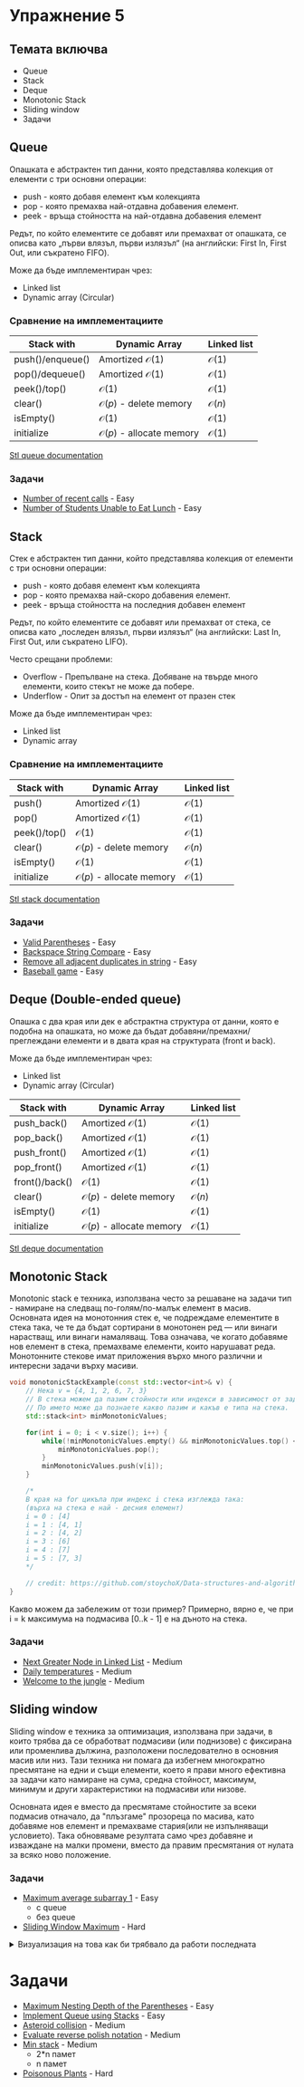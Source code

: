 # Упражнение 5

## Темата включва
- Queue
- Stack
- Deque
- Monotonic Stack
- Sliding window
- Задачи

## Queue
Опашката е абстрактен тип данни, която представлява колекция от елементи с три основни операции:

- push - която добавя елемент към колекцията
- pop - която премахва най-отдавна добавения елемент.
- peek - връща стойността на най-отдавна добавения елемент

Редът, по който елементите се добавят или премахват от опашката, се описва като „първи влязъл, първи излязъл“ (на английски: First In, First Out, или съкратено FIFO).

Може да бъде имплементиран чрез:
- Linked list
- Dynamic array (Circular)

### Сравнение на имплементациите
| Stack with       | Dynamic Array                      | Linked list      |
| ---------------- | ---------------------------------- | ---------------- |
| push()/enqueue() | Amortized $\mathcal{O}(1)$         | $\mathcal{O}(1)$ |
| pop()/dequeue()  | Amortized $\mathcal{O}(1)$         | $\mathcal{O}(1)$ |
| peek()/top()     | $\mathcal{O}(1)$                   | $\mathcal{O}(1)$ |
| clear()          | $\mathcal{O}(p)$ - delete memory   | $\mathcal{O}(n)$ |
| isEmpty()        | $\mathcal{O}(1)$                   | $\mathcal{O}(1)$ |
| initialize       | $\mathcal{O}(p)$ - allocate memory | $\mathcal{O}(1)$ |

[Stl queue documentation](https://en.cppreference.com/w/cpp/container/queue)

### Задачи
- [Number of recent calls](https://leetcode.com/problems/number-of-recent-calls/) - Easy
- [Number of Students Unable to Eat Lunch](https://leetcode.com/problems/number-of-students-unable-to-eat-lunch/) - Easy

## Stack
Стек е абстрактен тип данни, който представлява колекция от елементи с три основни операции:

- push - която добавя елемент към колекцията
- pop - която премахва най-скоро добавения елемент.
- peek - връща стойността на последния добавен елемент

Редът, по който елементите се добавят или премахват от стека, се описва като „последен влязъл, първи излязъл“ (на английски: Last In, First Out, или съкратено LIFO).

Често срещани проблеми:
- Overflow - Препълване на стека. Добяване на твърде много елементи, които стекът не може да побере.
- Underflow - Опит за достъп на елемент от празен стек

Може да бъде имплементиран чрез:
- Linked list
- Dynamic array

### Сравнение на имплементациите
| Stack with   | Dynamic Array                      | Linked list      |
| ------------ | ---------------------------------- | ---------------- |
| push()       | Amortized $\mathcal{O}(1)$         | $\mathcal{O}(1)$ |
| pop()        | Amortized $\mathcal{O}(1)$         | $\mathcal{O}(1)$ |
| peek()/top() | $\mathcal{O}(1)$                   | $\mathcal{O}(1)$ |
| clear()      | $\mathcal{O}(p)$ - delete memory   | $\mathcal{O}(n)$ |
| isEmpty()    | $\mathcal{O}(1)$                   | $\mathcal{O}(1)$ |
| initialize   | $\mathcal{O}(p)$ - allocate memory | $\mathcal{O}(1)$ |

[Stl stack documentation](https://en.cppreference.com/w/cpp/container/stack)

### Задачи
- [Valid Parentheses](https://leetcode.com/problems/valid-parentheses/) - Easy
- [Backspace String Compare](https://leetcode.com/problems/backspace-string-compare/) - Easy
- [Remove all adjacent duplicates in string](https://leetcode.com/problems/remove-all-adjacent-duplicates-in-string/) - Easy
- [Baseball game](https://leetcode.com/problems/baseball-game/) - Easy

## Deque (Double-ended queue)
Опашка с два края или дек е абстрактна структура от данни, която е подобна на опашката, но може да бъдат добавяни/премахни/преглеждани елементи и в двата края на структурата (front и back).

Може да бъде имплементиран чрез:
- Linked list
- Dynamic array (Circular)

| Stack with     | Dynamic Array                      | Linked list      |
| ------------   | ---------------------------------- | ---------------- |
| push_back()    | Amortized $\mathcal{O}(1)$         | $\mathcal{O}(1)$ |
| pop_back()     | Amortized $\mathcal{O}(1)$         | $\mathcal{O}(1)$ |
| push_front()   | Amortized $\mathcal{O}(1)$         | $\mathcal{O}(1)$ |
| pop_front()    | Amortized $\mathcal{O}(1)$         | $\mathcal{O}(1)$ |
| front()/back() | $\mathcal{O}(1)$                   | $\mathcal{O}(1)$ |
| clear()        | $\mathcal{O}(p)$ - delete memory   | $\mathcal{O}(n)$ |
| isEmpty()      | $\mathcal{O}(1)$                   | $\mathcal{O}(1)$ |
| initialize     | $\mathcal{O}(p)$ - allocate memory | $\mathcal{O}(1)$ |

[Stl deque documentation](https://en.cppreference.com/w/cpp/container/deque)

## Monotonic Stack

Monotonic stack е техника, използвана често за решаване на задачи тип - намиране на следващ по-голям/по-малък елемент в масив. Основната идея на монотонния стек е, че подреждаме елементите в стека така, че те да бъдат сортирани в монотонен ред — или винаги нарастващ, или винаги намаляващ. Това означава, че когато добавяме нов елемент в стека, премахваме елементи, които нарушават реда. Монотонните стекове имат приложения върхо много различни и интересни задачи върху масиви.

```c++
void monotonicStackExample(const std::vector<int>& v) {
    // Нека v = {4, 1, 2, 6, 7, 3}
    // В стека можем да пазим стойности или индекси в зависимост от задачата. 
    // По името може да познаете какво пазим и какъв е типа на стека.
    std::stack<int> minMonotonicValues; 

    for(int i = 0; i < v.size(); i++) {
        while(!minMonotonicValues.empty() && minMonotonicValues.top() < v[i]) {
            minMonotonicValues.pop();
        }
        minMonotonicValues.push(v[i]);
    }

    /*
    В края на for цикъла при индекс i стека изглежда така:
    (върха на стека е най - десния елемент)
    i = 0 : [4]
    i = 1 : [4, 1]
    i = 2 : [4, 2]
    i = 3 : [6]
    i = 4 : [7]
    i = 5 : [7, 3]    
    */

    // credit: https://github.com/stoychoX/Data-structures-and-algorithms/
}
```
Какво можем да забележим от този пример? Примерно, вярно е, че при i = k максимума на подмасива [0..k - 1] е на дъното на стека.

### Задачи
- [Next Greater Node in Linked List](https://leetcode.com/problems/next-greater-node-in-linked-list/) - Medium
- [Daily temperatures](https://leetcode.com/problems/daily-temperatures/) - Medium
- [Welcome to the jungle](https://www.hackerrank.com/contests/practice-4-sda/challenges/welcome-to-the-jungle) - Medium

## Sliding window
Sliding window е техника за оптимизация, използвана при задачи, в които трябва да се обработват подмасиви (или поднизове) с фиксирана или променлива дължина, разположени последователно в основния масив или низ. Тази техника ни помага да избегнем многократно пресмятане на едни и същи елементи, което я прави много ефективна за задачи като намиране на сума, средна стойност, максимум, минимум и други характеристики на подмасиви или низове.

Основната идея е вместо да пресмятаме стойностите за всеки подмасив отначало, да "плъзгаме" прозореца по масива, като добавяме нов елемент и премахваме стария(или не изпълняващи условието). Така обновяваме резултата само чрез добавяне и изваждане на малки промени, вместо да правим пресмятания от нулата за всяко ново положение.

### Задачи
- [Maximum average subarray 1](https://leetcode.com/problems/maximum-average-subarray-i/) - Easy
    - с queue
    - без queue
- [Sliding Window Maximum](https://leetcode.com/problems/sliding-window-maximum/) - Hard
<details>
  <summary>Визуализация на това как би трябвало да работи последната</summary>
    
  ![sliding_window_maximum](https://github.com/user-attachments/assets/2b728e60-4f88-4fcf-8296-12aaa448a880)
</details>


# Задачи
- [Maximum Nesting Depth of the Parentheses](https://leetcode.com/problems/maximum-nesting-depth-of-the-parentheses/) - Easy
- [Implement Queue using Stacks](https://leetcode.com/problems/implement-queue-using-stacks/) - Easy
- [Asteroid collision](https://leetcode.com/problems/asteroid-collision/) - Medium
- [Evaluate reverse polish notation](https://leetcode.com/problems/evaluate-reverse-polish-notation/) - Medium
- [Min stack](https://leetcode.com/problems/min-stack/) - Medium
  - 2*n памет
  - n памет
- [Poisonous Plants](https://www.hackerrank.com/challenges/poisonous-plants/) - Hard

